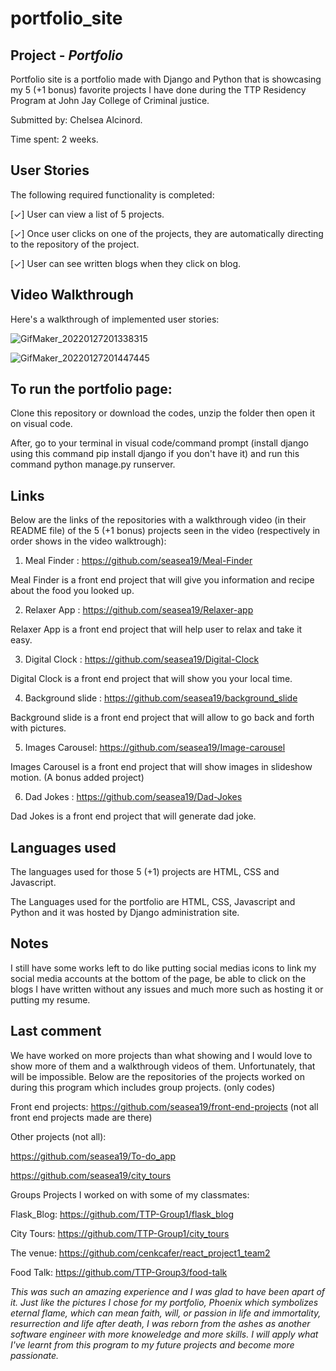 # portfolio_site

## Project  - *Portfolio*

Portfolio site is a portfolio made with Django and Python that is showcasing my 5 (+1 bonus) favorite projects I have done during the TTP Residency Program at John Jay College of Criminal justice.

Submitted by: Chelsea Alcinord.

Time spent: 2 weeks.

## User Stories
The following required functionality is completed:

[✓] User can view a list of 5 projects.

[✓] Once user clicks on one of the projects, they are automatically directing to the repository of the project. 

[✓] User can see written blogs when they click on blog.

## Video Walkthrough
Here's a walkthrough of implemented user stories:

![GifMaker_20220127201338315](https://user-images.githubusercontent.com/59550990/151469810-f48510fc-0c6a-4454-802f-e8b0518ef07f.gif)

![GifMaker_20220127201447445](https://user-images.githubusercontent.com/59550990/151469843-42b203c3-b793-4f3a-b4cb-061c43186353.gif)

## To run the portfolio page: 

Clone this repository or download the codes, unzip the folder then open it on visual code.


After, go to your terminal in visual code/command prompt (install django using this command pip install django if you don't have it) and run this command python manage.py runserver.


## Links 

Below are the links of the repositories with a walkthrough video (in their README file) of the 5 (+1 bonus) projects seen in the video (respectively in order shows in the video walktrough):

1. Meal Finder : https://github.com/seasea19/Meal-Finder


Meal Finder is a front end project that will give you information and recipe about the food you looked up.


2. Relaxer App : https://github.com/seasea19/Relaxer-app


Relaxer App is a front end project that will help user to relax and take it easy.


3. Digital Clock : https://github.com/seasea19/Digital-Clock


Digital Clock is a front end project that will show you your local time.


4. Background slide : https://github.com/seasea19/background_slide


Background slide is  a front end project that will allow to go back and forth with pictures.


5. Images Carousel: https://github.com/seasea19/Image-carousel


Images Carousel is a front end project that will show images in slideshow motion. (A bonus added project)


6. Dad Jokes : https://github.com/seasea19/Dad-Jokes


Dad Jokes is a front end project that will generate dad joke.

## Languages used
The languages used for those 5 (+1) projects are HTML, CSS and Javascript.


The Languages used for the portfolio are HTML, CSS, Javascript and Python and it was hosted by Django administration site.

## Notes
I still have some works left to do like putting social medias icons to link my social media accounts at the bottom of the page, be able to click on the blogs I have written without any issues and much more such as hosting it or putting my resume.

## Last comment
 We have worked on more projects than what showing and I would love to show more of them and a walkthrough videos of them. Unfortunately, that will be impossible. Below are the repositories of the projects worked on during this program which includes group projects. (only codes)
 
 
 Front end projects: https://github.com/seasea19/front-end-projects (not all front end projects made are there)
 
 
 Other projects (not all):
 
 https://github.com/seasea19/To-do_app
 
 https://github.com/seasea19/city_tours
 
 Groups Projects I worked on with some of my classmates: 
 
 Flask_Blog: https://github.com/TTP-Group1/flask_blog
 
 City Tours: https://github.com/TTP-Group1/city_tours
 
 The venue: https://github.com/cenkcafer/react_project1_team2
 
 Food Talk: https://github.com/TTP-Group3/food-talk
 

*This was such an amazing experience and I was glad to have been apart of it. Just like the pictures I chose for my portfolio, Phoenix which  symbolizes eternal flame, which can mean faith, will, or passion in life and immortality, resurrection and life after death, I was reborn from the ashes as another software engineer with more knoweledge and more skills. I will apply what I've learnt from this program to my future projects and become more passionate.*
 
 
